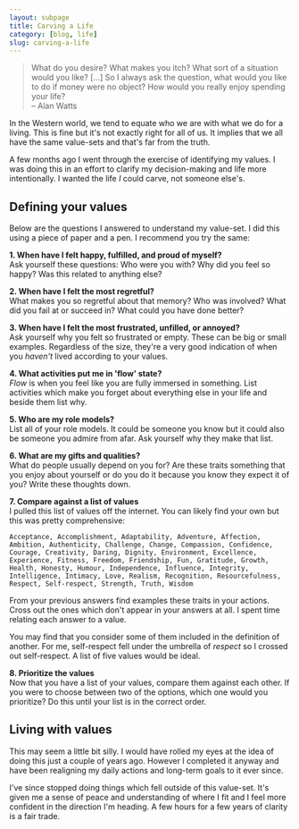 ```yaml
---
layout: subpage
title: Carving a Life
category: [blog, life]
slug: carving-a-life
---
```

<blockquote class="large">
	<p>What do you desire? What makes you itch? What sort of a situation would you like? [...] So I always ask the question, what would you like to do if money were no object? How would you really enjoy spending your life?
	<br>– Alan Watts</p>
</blockquote>

In the Western world, we tend to equate who we are with what we do for a living. This is fine but it's not exactly right for all of us. It implies that we all have the same value-sets and that's far from the truth.

A few months ago I went through the exercise of identifying my values. I was doing this in an effort to clarify my decision-making and life more intentionally. I wanted the life _I_ could carve, not someone else's.

## Defining your values 

Below are the questions I answered to understand my value-set. I did this using a piece of paper and a pen. I recommend you try the same:

**1. When have I felt happy, fulfilled, and proud of myself?**  
Ask yourself these questions: Who were you with? Why did you feel so happy? Was this related to anything else? 

**2. When have I felt the most regretful?**  
What makes you so regretful about that memory? Who was involved? What did you fail at or succeed in? What could you have done better?

**3. When have I felt the most frustrated, unfilled, or annoyed?**  
Ask yourself why you felt so frustrated or empty. These can be big or small examples. Regardless of the size, they're a very good indication of when you _haven't_ lived according to your values. 

**4. What activities put me in 'flow' state?**  
_Flow_ is when you feel like you are fully immersed in something. List activities which make you forget about everything else in your life and beside them list why.

**5. Who are my role models?**  
List all of your role models. It could be someone you know but it could also be someone you admire from afar. Ask yourself why they make that list.

**6. What are my gifts and qualities?**  
What do people usually depend on you for? Are these traits something that you enjoy about yourself or do you do it because you know they expect it of you? Write these thoughts down.

**7. Compare against a list of values**  
I pulled this list of values off the internet. You can likely find your own but this was pretty comprehensive:

	Acceptance, Accomplishment, Adaptability, Adventure, Affection, Ambition, Authenticity, Challenge, Change, Compassion, Confidence, Courage, Creativity, Daring, Dignity, Environment, Excellence, Experience, Fitness, Freedom, Friendship, Fun, Gratitude, Growth, Health, Honesty, Humour, Independence, Influence, Integrity, Intelligence, Intimacy, Love, Realism, Recognition, Resourcefulness, Respect, Self-respect, Strength, Truth, Wisdom

From your previous answers find examples these traits in your actions. Cross out the ones which don't appear in your answers at all. I spent time relating each answer to a value.

You may find that you consider some of them included in the definition of another. For me, self-respect fell under the umbrella of _respect_ so I crossed out self-respect. A list of five values would be ideal.

**8. Prioritize the values**  
Now that you have a list of your values, compare them against each other. If you were to choose between two of the options, which one would you prioritize? Do this until your list is in the correct order.

## Living with values

This may seem a little bit silly. I would have rolled my eyes at the idea of doing this just a couple of years ago. However I completed it anyway and have been realigning my daily actions and long-term goals to it ever since.

I've since stopped doing things which fell outside of this value-set. It's given me a sense of peace and understanding of where I fit and I feel more confident in the direction I'm heading. A few hours for a few years of clarity is a fair trade.